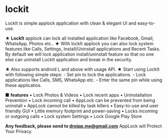 # lockit
LockIt is simple applock application with clean &amp; elegant UI and easy-to-use.




★ <b>LockIt</b> applock can lock all installed application like Facebook, Gmail, WhatsApp, Photos etc..
★ With lockIt applock you can also lock system features like Calls, Settings, Install/Uninstall applications and Recent Tasks. By default we will lock application install/uninstall feature so that no one else can uninstall LockIt application and break in the security.

★ Also supports android L and above with usage API.
★ Start using LockIt with following simple steps:
    - Set pin to lock the applications.
    - Lock applications like Calls, SMS, WhatsApp etc.
    - Enter the same pin while using these applicatios.
    
■ <b>features</b>
• Lock Photos & Videos
• Lock recent apps
• Uninstallation Prevention
• Lock incoming call
• AppLock can be prevented from being uninstall
• AppLock cannot be killed by task killers
• Easy-to-use and user friendly GUI
• Little memory footprint and power-saving
• Locks incoming or outgoing calls
• Lock system Settings
• Lock Google Play Store

<b>Any feedback, please send to droipp.me@gmail.com</b>
AppLock will Protect Your Privacy.

